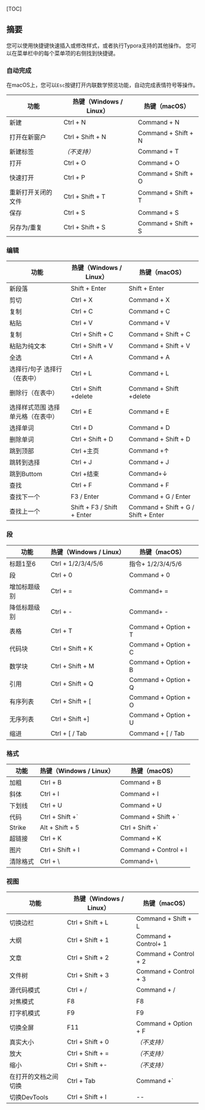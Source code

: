 [TOC]

## 摘要

您可以使用快捷键快速插入或修改样式，或者执行Typora支持的其他操作。 您可以在菜单栏中的每个菜单项的右侧找到快捷键。

### 自动完成

在macOS上，您可以`Esc`按键打开内联数学预览功能，自动完成表情符号等操作。

| 功能               | 热键（Windows / Linux） | 热键（macOS）       |
| ------------------ | ----------------------- | ------------------- |
| 新建               | Ctrl + N                | Command + N         |
| 打开在新窗户       | Ctrl + Shift + N        | Command + Shift + N |
| 新建标签           | *（不支持）*            | Command + T         |
| 打开               | Ctrl + O                | Command + O         |
| 快速打开           | Ctrl + P                | Command + Shift + O |
| 重新打开关闭的文件 | Ctrl + Shift + T        | Command + Shift + T |
| 保存               | Ctrl + S                | Command + S         |
| 另存为/重复        | Ctrl + Shift + S        | Command + Shift + S |

### 编辑

| 功能                              | 热键（Windows / Linux）    | 热键（macOS）                       |
| --------------------------------- | -------------------------- | ----------------------------------- |
| 新段落                            | Shift + Enter              | Shift + Enter                       |
| 剪切                              | Ctrl + X                   | Command + X                         |
| 复制                              | Ctrl + C                   | Command + C                         |
| 粘贴                              | Ctrl + V                   | Command + V                         |
| 复制                              | Ctrl + Shift + C           | Command + Shift + C                 |
| 粘贴为纯文本                      | Ctrl + Shift + V           | Command + Shift + V                 |
| 全选                              | Ctrl + A                   | Command + A                         |
| 选择行/句子 选择行（在表中）      | Ctrl + L                   | Command + L                         |
| 删除行（在表中）                  | Ctrl + Shift +delete       | Command + Shift +delete             |
| 选择样式范围 选择单元格（在表中） | Ctrl + E                   | Command + E                         |
| 选择单词                          | Ctrl + D                   | Command + D                         |
| 删除单词                          | Ctrl + Shift + D           | Command + Shift + D                 |
| 跳到顶部                          | Ctrl +主页                 | Command +↑                          |
| 跳转到选择                        | Ctrl + J                   | Command + J                         |
| 跳到Buttom                        | Ctrl +结束                 | Command+↓                           |
| 查找                              | Ctrl + F                   | Command + F                         |
| 查找下一个                        | F3 / Enter                 | Command + G / Enter                 |
| 查找上一个                        | Shift + F3 / Shift + Enter | Command + Shift + G / Shift + Enter |

### 段

| 功能         | 热键（Windows / Linux） | 热键（macOS）        |
| ------------ | ----------------------- | -------------------- |
| 标题1至6     | Ctrl + 1/2/3/4/5/6      | 指令+ 1/2/3/4/5/6    |
| 段           | Ctrl + 0                | Command + 0          |
| 增加标题级别 | Ctrl + =                | Command+ =           |
| 降低标题级别 | Ctrl + -                | Command+ -           |
| 表格         | Ctrl + T                | Command + Option + T |
| 代码块       | Ctrl + Shift + K        | Command + Option + C |
| 数学块       | Ctrl + Shift + M        | Command + Option + B |
| 引用         | Ctrl + Shift + Q        | Command + Option + Q |
| 有序列表     | Ctrl + Shift + [        | Command + Option + O |
| 无序列表     | Ctrl + Shift +]         | Command + Option + U |
| 缩进         | Ctrl + [ / Tab          | Command + [ / Tab    |

### 格式

| 功能     | 热键（Windows / Linux） | 热键（macOS）         |
| -------- | ----------------------- | --------------------- |
| 加粗   | Ctrl + B                | Command + B           |
| 斜体   | Ctrl + I                | Command + I           |
| 下划线 | Ctrl + U                | Command + U           |
| 代码   | Ctrl + Shift +`    |Command + Shift + `|
| Strike | Alt + Shift + 5        | Ctrl + Shift +`       |
| 超链接 | Ctrl + K                | Command + K           |
| 图片     | Ctrl + Shift + I        | Command + Control + I |
| 清除格式 | Ctrl + \                | Command+ \        |



### 视图

| 功能                 | 热键（Windows / Linux） | 热键（macOS）         |
| -------------------- | ----------------------- | --------------------- |
| 切换边栏             | Ctrl + Shift + L        | Command + Shift + L   |
| 大纲                 | Ctrl + Shift + 1        | Command + Control+ 1  |
| 文章                 | Ctrl + Shift + 2        | Command + Control + 2 |
| 文件树               | Ctrl + Shift + 3        | Command + Control + 3 |
| 源代码模式           | Ctrl + /                | Command + /           |
| 对焦模式             | F8                      | F8                    |
| 打字机模式           | F9                      | F9                    |
| 切换全屏             | F11                     | Command + Option + F  |
| 真实大小             | Ctrl + Shift + 0        | *（不支持）*          |
| 放大                 | Ctrl + Shift + =        | *（不支持）*          |
| 缩小                 | Ctrl + Shift +-         | *（不支持）*          |
| 在打开的文档之间切换 | Ctrl + Tab              | Command +`            |
| 切换DevTools         | Ctrl + Shift + I        | --                    |